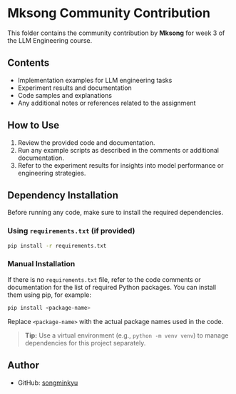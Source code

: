 # Mksong Community Contribution

This folder contains the community contribution by **Mksong** for week 3 of the LLM Engineering course.

## Contents

- Implementation examples for LLM engineering tasks
- Experiment results and documentation
- Code samples and explanations
- Any additional notes or references related to the assignment

## How to Use

1. Review the provided code and documentation.
2. Run any example scripts as described in the comments or additional documentation.
3. Refer to the experiment results for insights into model performance or engineering strategies.

## Dependency Installation

Before running any code, make sure to install the required dependencies.

### Using `requirements.txt` (if provided)

```bash
pip install -r requirements.txt
```

### Manual Installation

If there is no `requirements.txt` file, refer to the code comments or documentation for the list of required Python packages. You can install them using pip, for example:

```bash
pip install <package-name>
```

Replace `<package-name>` with the actual package names used in the code.

> **Tip:** Use a virtual environment (e.g., `python -m venv venv`) to manage dependencies for this project separately.

## Author

- GitHub: [songminkyu](https://github.com/songminkyu)

